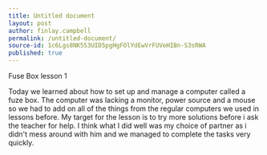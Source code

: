 ```yaml
---
title: Untitled document
layout: post
author: finlay.campbell
permalink: /untitled-document/
source-id: 1c6Lgs8NK553UID5pgHgFOlYdEwVrFUVeHIBn-S3sRWA
published: true
---
```

Fuse Box lesson 1

Today we learned about how to set up and manage a computer called a fuze box. The computer was lacking a monitor, power source and a mouse so we had to add on all of the things from the regular computers we used in lessons before. My target for the lesson is to try more solutions before i ask the teacher for help. I think what I did well was my choice of partner as i didn't mess around with him and we managed to complete the tasks very quickly.

